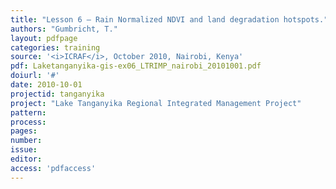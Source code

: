 ```yaml
---
title: "Lesson 6 – Rain Normalized NDVI and land degradation hotspots."
authors: "Gumbricht, T."
layout: pdfpage
categories: training
source: '<i>ICRAF</i>, October 2010, Nairobi, Kenya'
pdf: Laketanganyika-gis-ex06_LTRIMP_nairobi_20101001.pdf
doiurl: '#'
date: 2010-10-01
projectid: tanganyika
project: "Lake Tanganyika Regional Integrated Management Project"
pattern:
process:
pages:
number:
issue:
editor:
access: 'pdfaccess'
---
```


